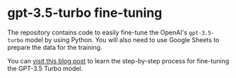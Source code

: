 # gpt-3.5-turbo fine-tuning

The repository contains code to easily fine-tune the OpenAI's `gpt-3.5-turbo` model by using Python. You will also need to use Google Sheets to prepare the data for the training.

You can [visit this blog post](https://invertedstone.com/gpt-3-5-turbo-fine-tuning/) to learn the step-by-step process for fine-tuning the GPT-3.5 Turbo model.
